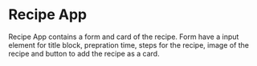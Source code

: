 # Recipe App

Recipe App contains a form and card of the recipe. Form have a input element for title block, prepration time, steps for the recipe, image of the recipe and button to add the recipe as a card.
